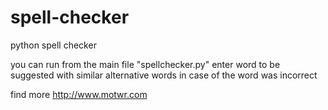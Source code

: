 # spell-checker
python spell checker

you can run from the main file "spellchecker.py" 
enter word to be suggested with similar alternative words in case of the word was incorrect

find more
http://www.motwr.com
